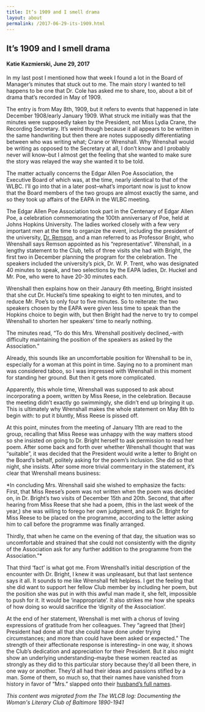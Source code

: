 ```yaml
---
title: It’s 1909 and I smell drama
layout: about
permalink: /2017-06-29-its-1909.html
---
```


## It’s 1909 and I smell drama
#### Katie Kazmierski, June 29, 2017

In my last post I mentioned how that week I found a lot in the Board of Manager’s minutes that stuck out to me. The main story I wanted to tell happens to be one that Dr. Cole has asked me to share, too, about a bit of drama that’s recorded in May of 1909.

The entry is from May 8th, 1909, but it refers to events that happened in late December 1908/early January 1909. What struck me initially was that the minutes were supposedly taken by the President, not Miss Lydia Crane, the Recording Secretary. It’s weird though because it all appears to be written in the same handwriting but then there are notes supposedly differentiating between who was writing what; Crane or Wrenshall. Why Wrenshall would be writing as opposed to the Secretary at all, I don’t know and I probably never will know–but I almost get the feeling that she wanted to make sure the story was relayed the way she wanted it to be told.

The matter actually concerns the Edgar Allen Poe Association, the Executive Board of which was, at the time, nearly identical to that of the WLBC. I’ll go into that in a later post–what’s important now is just to know that the Board members of the two groups are almost exactly the same, and so they took up affairs of the EAPA in the WLBC meeting.

The Edgar Allen Poe Association took part in the Centenary of Edgar Allen Poe, a celebration commemorating the 100th anniversary of Poe, held at Johns Hopkins University. The ladies worked closely with a few very important men at the time to organize the event, including the president of the university, [Dr. Remson](https://en.wikipedia.org/wiki/Ira_Remsen), and a man referred to as Professor Bright, who Wrenshall says Remson appointed as his “representative”. Wrenshall, in a lengthy statement to the Club, tells of three visits she had with Bright, the first two in December planning the program for the celebration. The speakers included the university’s pick, Dr. W. P. Trent, who was designated 40 minutes to speak, and two selections by the EAPA ladies, Dr. Huckel and Mr. Poe, who were to have 20-30 minutes each.

Wrenshall then explains how on their Janaury 6th meeting, Bright insisted that she cut Dr. Huckel’s time speaking to eight to ten minutes, and to reduce Mr. Poe’s to only four to five minutes. So to reiterate: the two speakers chosen by the EAPA were given less time to speak than the Hopkins choice to begin with, but then Bright had the nerve to try to compel Wrenshall to shorten her speakers’ time to nearly nothing.

The minutes read, “To do this Mrs. Wrenshall positively declined,–with difficulty maintaining the position of the speakers as asked by the Association.”

Already, this sounds like an uncomfortable position for Wrenshall to be in, especially for a woman at this point in time. Saying no to a prominent man was considered taboo, so I was impressed with Wrenshall in this moment for standing her ground. But then it gets more complicated.

Apparently, this whole time, Wrenshall was supposed to ask about incorporating a poem, written by Miss Reese, in the celebration. Because the meeting didn’t exactly go swimmingly, she didn’t end up bringing it up. This is ultimately why Wrenshall makes the whole statement on May 8th to begin with: to put it bluntly, Miss Reese is pissed off.

At this point, minutes from the meeting of January 11th are read to the group, recalling that Miss Reese was unhappy with the way matters stood so she insisted on going to Dr. Bright herself to ask permission to read her poem. After some back and forth over whether Wrenshall thought that was “suitable”, it was decided that the President would write a letter to Bright on the Board’s behalf, politely asking for the poem’s inclusion. She did so that night, she insists. After some more trivial commentary in the statement, it’s clear that Wrenshall means business:

*In concluding Mrs. Wrenshall said she wished to emphasize the facts: First, that Miss Reese’s poem was not written when the poem was decided on, in Dr. Bright’s two visits of December 15th and 20th. Second, that after hearing from Miss Reese that she had a poem, (this in the last week of the year,) she was willing to forego her own judgment, and ask Dr. Bright for Miss Reese to be placed on the programme, according to the letter asking him to call before the programme was finally arranged.

Thirdly, that when he came on the evening of that day, the situation was so uncomfortable and strained that she could not consistently with the dignity of the Association ask for any further addition to the programme from the Association.”*

That third ‘fact’ is what got me. From Wrenshall’s initial description of the encounter with Dr. Bright, I knew it was unpleasant, but that last sentence says it all. It sounds to me like Wrenshall felt helpless. I get the feeling that she did want to support her fellow Club member by including her poem, but the position she was put in with this awful man made it, she felt, impossible to push for it. It would be ‘inappropriate’. It also strikes me how she speaks of how doing so would sacrifice the ‘dignity of the Association’.

At the end of her statement, Wrenshall is met with a chorus of loving expressions of gratitude from her colleagues. They “agreed that [their] President had done all that she could have done under trying circumstances; and more than could have been asked or expected.” The strength of their affectionate response is interesting– in one way, it shows the Club’s dedication and appreciation for their President. But it also might show an underlying understanding–maybe these women reacted as strongly as they did to this particular story because they’d all been there, in one way or another. They’d all had their ideas and passions stifled by a man. Some of them, so much so, that their names have vanished from history in favor of “Mrs.” slapped onto their [husband’s full names](http://loyolanotredamelib.org/aperio/index.php/2017/06/28/looking-further-into-who-these-women-were/).

*This content was migrated from the The WLCB log: Documenting the Woman's Literary Club of Baltimore 1890-1941*